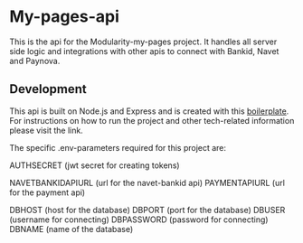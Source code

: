 
# My-pages-api

This is the api for the Modularity-my-pages project. It handles all server side logic and integrations with other apis to connect with Bankid, Navet and Paynova. 

## Development

This api is built on Node.js and Express and is created with this <a href="https://github.com/helsingborg-stad/labs-node-js-boilerplate">boilerplate</a>. For instructions on how to run the project and other tech-related information please visit the link.

The specific .env-parameters required for this project are:


AUTHSECRET (jwt secret for creating tokens)

NAVETBANKIDAPIURL (url for the navet-bankid api)
PAYMENTAPIURL (url for the payment api)

DBHOST (host for the database)
DBPORT (port for the database)
DBUSER (username for connecting)
DBPASSWORD (password for connecting)
DBNAME (name of the database)
